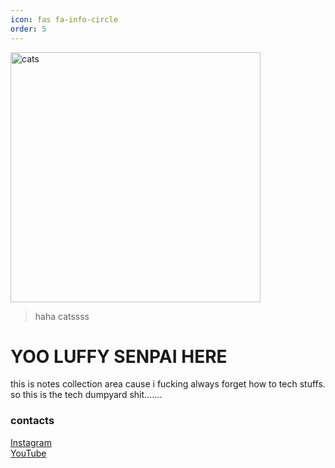 ```yaml
---
icon: fas fa-info-circle
order: 5
---
```


<img src="/assets/img/pics/about.gif" alt="cats" width="400"/>

> haha catssss

# YOO  LUFFY SENPAI HERE

this is notes collection area cause i fucking always forget how to tech stuffs. so this is the tech dumpyard shit.......



### contacts
[Instagram](https://www.instagram.com/luffyxxsenpai/) <br>
[YouTube](https://www.youtube.com/@luffyxxsensei)

                    
